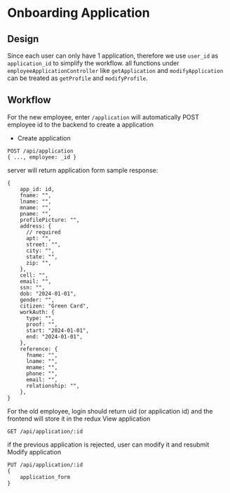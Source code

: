 # Onboarding Application

## Design
Since each user can only have 1 application, therefore we use `user_id` as `application_id` to simplify the workflow. all functions under `employeeApplicationController` like `getApplication` and `modifyApplication` can be treated as `getProfile` and `modifyProfile`.

## Workflow
For the new employee, enter `/application` will automatically POST employee id to the backend to create a application
- Create application
```
POST /api/application
{ ..., employee: _id }
```
server will return application form
sample response:
```
{
    app_id: id,
    fname: "", 
    lname: "", 
    mname: "",
    pname: "",
    profilePicture: "",
    address: {
      // required
      apt: "",
      street: "",
      city: "",
      state: "",
      zip: "",
    },
    cell: "", 
    email: "",
    ssn: "",
    dob: "2024-01-01", 
    gender: "", 
    citizen: "Green Card", 
    workAuth: {
      type: "", 
      proof: "", 
      start: "2024-01-01",
      end: "2024-01-01",
    },
    reference: {
      fname: "", 
      lname: "", 
      mname: "",
      phone: "",
      email: "",
      relationship: "", 
    },
}
```

For the old employee, login should return uid (or application id) and the frontend will store it in the redux
View application
```
GET /api/application/:id
```
if the previous application is rejected, user can modify it and resubmit
Modify application
```
PUT /api/application/:id
{
    application_form
}
```